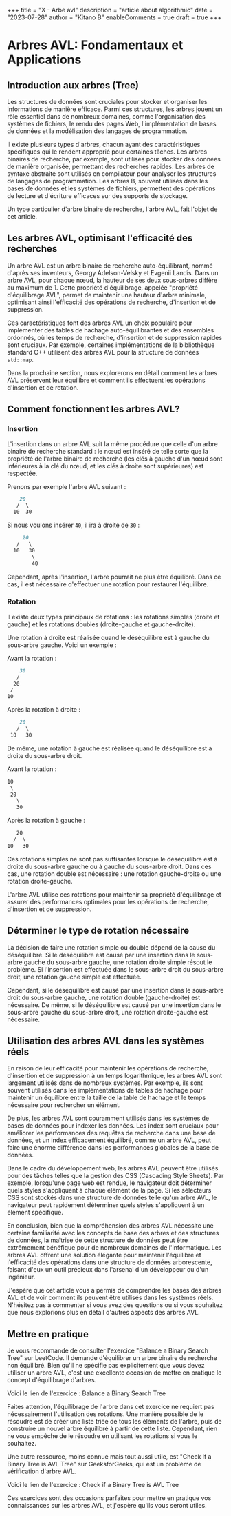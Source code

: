 +++
title = "X - Arbe avl"
description = "article about algorithmic"
date = "2023-07-28"
author = "Kitano B"
enableComments = true
draft = true
+++

# Arbres AVL: Fondamentaux et Applications

## Introduction aux arbres (Tree)

Les structures de données sont cruciales pour stocker et organiser les informations de manière efficace. Parmi ces structures, les arbres jouent un rôle essentiel dans de nombreux domaines, comme l'organisation des systèmes de fichiers, le rendu des pages Web, l'implémentation de bases de données et la modélisation des langages de programmation.

Il existe plusieurs types d'arbres, chacun ayant des caractéristiques spécifiques qui le rendent approprié pour certaines tâches. Les arbres binaires de recherche, par exemple, sont utilisés pour stocker des données de manière organisée, permettant des recherches rapides. Les arbres de syntaxe abstraite sont utilisés en compilateur pour analyser les structures de langages de programmation. Les arbres B, souvent utilisés dans les bases de données et les systèmes de fichiers, permettent des opérations de lecture et d'écriture efficaces sur des supports de stockage.

Un type particulier d'arbre binaire de recherche, l'arbre AVL, fait l'objet de cet article.

## Les arbres AVL, optimisant l'efficacité des recherches

Un arbre AVL est un arbre binaire de recherche auto-équilibrant, nommé d'après ses inventeurs, Georgy Adelson-Velsky et Evgenii Landis. Dans un arbre AVL, pour chaque nœud, la hauteur de ses deux sous-arbres diffère au maximum de 1. Cette propriété d'équilibrage, appelée "propriété d'équilibrage AVL", permet de maintenir une hauteur d'arbre minimale, optimisant ainsi l'efficacité des opérations de recherche, d'insertion et de suppression.

Ces caractéristiques font des arbres AVL un choix populaire pour implémenter des tables de hachage auto-équilibrantes et des ensembles ordonnés, où les temps de recherche, d'insertion et de suppression rapides sont cruciaux. Par exemple, certaines implémentations de la bibliothèque standard C++ utilisent des arbres AVL pour la structure de données `std::map`.

Dans la prochaine section, nous explorerons en détail comment les arbres AVL préservent leur équilibre et comment ils effectuent les opérations d'insertion et de rotation.

## Comment fonctionnent les arbres AVL?

### Insertion 

L'insertion dans un arbre AVL suit la même procédure que celle d'un arbre binaire de recherche standard : le nœud est inséré de telle sorte que la propriété de l'arbre binaire de recherche (les clés à gauche d'un nœud sont inférieures à la clé du nœud, et les clés à droite sont supérieures) est respectée. 

Prenons par exemple l'arbre AVL suivant :

```markdown
    20
   /  \
  10  30
```
Si nous voulons insérer `40`, il ira à droite de `30` :

```markdown
     20
   /   \
  10   30
        \
        40
```
Cependant, après l'insertion, l'arbre pourrait ne plus être équilibré. Dans ce cas, il est nécessaire d'effectuer une rotation pour restaurer l'équilibre.

### Rotation

Il existe deux types principaux de rotations : les rotations simples (droite et gauche) et les rotations doubles (droite-gauche et gauche-droite).

Une rotation à droite est réalisée quand le déséquilibre est à gauche du sous-arbre gauche. Voici un exemple :

Avant la rotation :

```markdown
    30
   /  
  20  
 /    
10   
```

Après la rotation à droite :

```markdown
    20
   /  \
 10   30 
```

De même, une rotation à gauche est réalisée quand le déséquilibre est à droite du sous-arbre droit.

Avant la rotation :

```markdown
10
 \
 20
   \
   30
```

Après la rotation à gauche :

```markdown
   20
  /  \
10   30 
```

Ces rotations simples ne sont pas suffisantes lorsque le déséquilibre est à droite du sous-arbre gauche ou à gauche du sous-arbre droit. Dans ces cas, une rotation double est nécessaire : une rotation gauche-droite ou une rotation droite-gauche.

L'arbre AVL utilise ces rotations pour maintenir sa propriété d'équilibrage et assurer des performances optimales pour les opérations de recherche, d'insertion et de suppression.

## Déterminer le type de rotation nécessaire

La décision de faire une rotation simple ou double dépend de la cause du déséquilibre. Si le déséquilibre est causé par une insertion dans le sous-arbre gauche du sous-arbre gauche, une rotation droite simple résout le problème. Si l'insertion est effectuée dans le sous-arbre droit du sous-arbre droit, une rotation gauche simple est effectuée.

Cependant, si le déséquilibre est causé par une insertion dans le sous-arbre droit du sous-arbre gauche, une rotation double (gauche-droite) est nécessaire. De même, si le déséquilibre est causé par une insertion dans le sous-arbre gauche du sous-arbre droit, une rotation droite-gauche est nécessaire.

## Utilisation des arbres AVL dans les systèmes réels

En raison de leur efficacité pour maintenir les opérations de recherche, d'insertion et de suppression à un temps logarithmique, les arbres AVL sont largement utilisés dans de nombreux systèmes. Par exemple, ils sont souvent utilisés dans les implémentations de tables de hachage pour maintenir un équilibre entre la taille de la table de hachage et le temps nécessaire pour rechercher un élément.

De plus, les arbres AVL sont couramment utilisés dans les systèmes de bases de données pour indexer les données. Les index sont cruciaux pour améliorer les performances des requêtes de recherche dans une base de données, et un index efficacement équilibré, comme un arbre AVL, peut faire une énorme différence dans les performances globales de la base de données.

Dans le cadre du développement web, les arbres AVL peuvent être utilisés pour des tâches telles que la gestion des CSS (Cascading Style Sheets). Par exemple, lorsqu'une page web est rendue, le navigateur doit déterminer quels styles s'appliquent à chaque élément de la page. Si les sélecteurs CSS sont stockés dans une structure de données telle qu'un arbre AVL, le navigateur peut rapidement déterminer quels styles s'appliquent à un élément spécifique.

En conclusion, bien que la compréhension des arbres AVL nécessite une certaine familiarité avec les concepts de base des arbres et des structures de données, la maîtrise de cette structure de données peut être extrêmement bénéfique pour de nombreux domaines de l'informatique. Les arbres AVL offrent une solution élégante pour maintenir l'équilibre et l'efficacité des opérations dans une structure de données arborescente, faisant d'eux un outil précieux dans l'arsenal d'un développeur ou d'un ingénieur.

J'espère que cet article vous a permis de comprendre les bases des arbres AVL et de voir comment ils peuvent être utilisés dans les systèmes réels. N'hésitez pas à commenter si vous avez des questions ou si vous souhaitez que nous explorions plus en détail d'autres aspects des arbres AVL.

## Mettre en pratique 

Je vous recommande de consulter l'exercice "Balance a Binary Search Tree" sur LeetCode. Il demande d'équilibrer un arbre binaire de recherche non équilibré. Bien qu'il ne spécifie pas explicitement que vous devez utiliser un arbre AVL, c'est une excellente occasion de mettre en pratique le concept d'équilibrage d'arbres.

Voici le lien de l'exercice : Balance a Binary Search Tree

Faites attention, l'équilibrage de l'arbre dans cet exercice ne requiert pas nécessairement l'utilisation des rotations. Une manière possible de le résoudre est de créer une liste triée de tous les éléments de l'arbre, puis de construire un nouvel arbre équilibré à partir de cette liste. Cependant, rien ne vous empêche de le résoudre en utilisant les rotations si vous le souhaitez.

Une autre ressource, moins connue mais tout aussi utile, est "Check if a Binary Tree is AVL Tree" sur GeeksforGeeks, qui est un problème de vérification d'arbre AVL.

Voici le lien de l'exercice : Check if a Binary Tree is AVL Tree

Ces exercices sont des occasions parfaites pour mettre en pratique vos connaissances sur les arbres AVL, et j'espère qu'ils vous seront utiles.